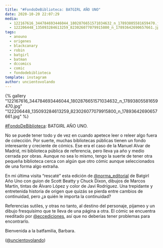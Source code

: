 ```yaml
---
title: "#FondoDeBiblioteca: BATGIRL AÑO UNO"
date: 2020-10-20 22:07:29
media: 
  - 122167616_344784693446044_1802876651571034632_n_17893805581659470.jpg
  - 122206448_135093284613259_823026077079915800_n_17893642690657661.jpg
tags: 
  - anouno
  - origenes
  - blackcanary
  - robin
  - batgirl
  - batman
  - dccomics
  - comic
  - fondodebiblioteca
template: instagram
author: uncientovolando
---
```


{% gallery "122167616_344784693446044_1802876651571034632_n_17893805581659470.jpg" "122206448_135093284613259_823026077079915800_n_17893642690657661.jpg" %}

[#FondoDeBiblioteca](/tags/fondodebiblioteca): BATGIRL AÑO UNO.

No se puede tener todo y de vez en cuando apetece leer o releer algo fuera de colección. Por suerte, muchas bibliotecas públicas tienen un fondo interesante y creciente de cómics. Ese era el caso de la Manuel Alvar de Madrid, mi biblioteca pública de referencia, pero lleva ya año y medio cerrada por obras. Aunque no sea lo mismo, tengo la suerte de tener otra pequeña biblioteca cerca con algún que otro cómic aunque seleccionados de una forma algo extraña.

En mi última visita “rescaté” esta edición de [@norma_editorial](https://instagram.com/norma_editorial) de Batgirl Año Uno con guion de Scott Beatty y Chuck Dixon, dibujos de Marcos Martin, tintas de Álvaro López y color de Javi Rodríguez. Una trepidante y entretenida historia de origen que quizás se pierda entre cambios de continuidad, pero ¿a quién le importa la continuidad?

Referencias sutiles, y otras no tanto, al destino del personaje, pijameo y un dibujo fresquísimo que te lleva de una página a otra. El cómic se encuentra reeditado por [@eccediciones](https://instagram.com/eccediciones), así que no deberías tener problemas para encontrarlo.

Bienvenida a la batfamilia, Barbara.

([@uncientovolando](https://instagram.com/uncientovolando))
